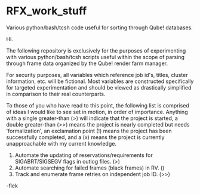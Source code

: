 # RFX_work_stuff
Various python/bash/tcsh code useful for sorting through Qube! databases.


Hi.

The following repository is exclusively for the purposes of experimenting with various python/bash/tcsh scripts useful within the scope of parsing through frame data organized by the Qube! render farm manager.

For security purposes, all variables which reference job id's, titles, cluster information, etc. will be fictional. Most variables are constructed specifically for targeted experimentation and should be viewed as drastically simplified in comparison to their real counterparts.

To those of you who have read to this point, the following list is comprised of ideas I would like to see set in motion, in order of importance. Anything with a single greater-than (>) will indicate that the project is started, a double greater-than (>>) means the project is nearly completed but needs 'formalization', an exclamation point (!) means the project has been successfully completed, and a (x) means the project is currently unapproachable with my current knowledge.

1. Automate the updating of reservations/requirements for SIGABRT/SIGSEGV flags in outlog files. (>)
2. Automate searching for failed frames (black frames) in RV. ()
3. Track and enumerate frame retries on independent job ID. (>>)



-flek
